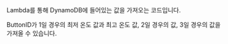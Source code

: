 Lambda를 통해 DynamoDB에 들어있는 값을 가져오는 코드입니다.

ButtonID가 1일 경우의 최저 온도 값과 최고 온도 값, 2일 경우의 값, 3일 경우의 값을 가져올 수 있습니다. 
